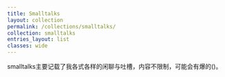 ```yaml
---
title: Smalltalks
layout: collection
permalink: /collections/smalltalks/
collection: smalltalks
entries_layout: list
classes: wide
---
```

smalltalks主要记载了我各式各样的闲聊与吐槽，内容不限制，可能会有爆的()。
